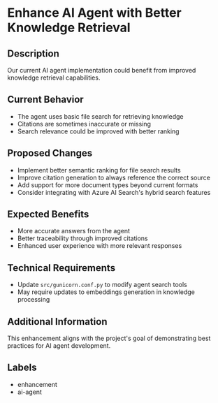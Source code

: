 # Enhance AI Agent with Better Knowledge Retrieval

## Description

Our current AI agent implementation could benefit from improved knowledge retrieval capabilities.

## Current Behavior

- The agent uses basic file search for retrieving knowledge
- Citations are sometimes inaccurate or missing
- Search relevance could be improved with better ranking

## Proposed Changes

- Implement better semantic ranking for file search results
- Improve citation generation to always reference the correct source
- Add support for more document types beyond current formats
- Consider integrating with Azure AI Search's hybrid search features

## Expected Benefits

- More accurate answers from the agent
- Better traceability through improved citations
- Enhanced user experience with more relevant responses

## Technical Requirements

- Update `src/gunicorn.conf.py` to modify agent search tools
- May require updates to embeddings generation in knowledge processing

## Additional Information

This enhancement aligns with the project's goal of demonstrating best practices for AI agent development.

## Labels

- enhancement
- ai-agent
